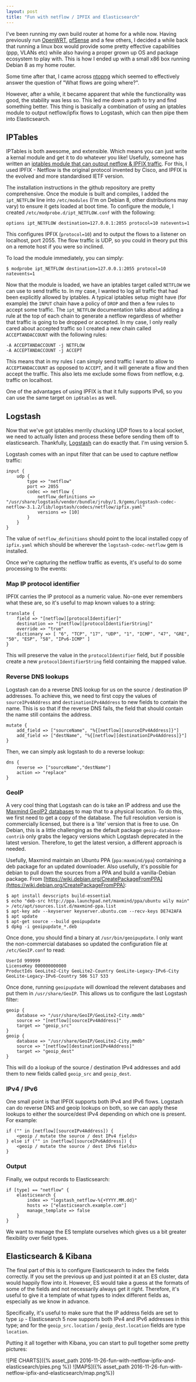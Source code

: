 ```yaml
---
layout: post
title: "Fun with netflow / IPFIX and Elasticsearch"
---
```

I've been running my own build router at home for a while now. Having previously run [OpenWRT](https://openwrt.org), [pfSense](https://pfsense.org/) and a few others, I decided a while back that running a linux box would provide some pretty effective capabilities (ppp, VLANs etc) while also having a proper grown up OS and package ecosystem to play with. This is how I ended up with a small x86 box running Debian 8 as my home router.

Some time after that, I came across [ntopng](http://www.ntop.org/products/traffic-analysis/ntop/) which seemed to effectively answer the question of "What flows are going where?".

However, after a while, it became apparent that while the functionality was good, the stability was less so. This led me down a path to try and find something better. This thing is basically a combination of using an iptables module to output netflow/ipfix flows to Logstash, which can then pipe them into Elasticsearch.

## IPTables

IPTables is both awesome, and extensible. Which means you can just write a kernal module and get it to do whatever you like! Usefully, someone has written an [iptables module that can output netflow & IPFIX traffic](https://github.com/aabc/ipt-netflow). For this, I used IPFIX - Netflow is the original protocol invented by Cisco, and IPFIX is the evolved and more standardised IETF version. 

The installation instructions in the github repository are pretty comprehensive. Once the module is built and compiles, I added the `ipt_NETFLOW` line into `/etc/modules` (I'm on Debian 8, other distributions may vary) to ensure it gets loaded at boot time. To configure the module, I created `/etc/modprobe.d/ipt_NETFLOW.conf` with the following:

    options ipt_NETFLOW destination=127.0.0.1:2055 protocol=10 natevents=1

This configures IPFIX (`protocol=10`) and to output the flows to a listener on localhost, port 2055. The flow traffic is UDP, so you could in theory put this on a remote host if you were so inclined.

To load the module immediately, you can simply:

    $ modprobe ipt_NETFLOW destination=127.0.0.1:2055 protocol=10 natevents=1

Now that the module is loaded, we have an iptables target called `NETFLOW` we can use to send traffic to. In my case, I wanted to log all traffic that had been explicitly allowed by iptables. A typical iptables setup might have (for example) the `INPUT` chain have a policy of `DROP` and then a few rules to accept some traffic. The `ipt_NETFLOW` documentation talks about adding a rule at the top of each chain to generate a netflow regardless of whether that traffic is going to be dropped or accepted. In my case, I only really cared about accepted traffic so I created a new chain called `ACCEPTANDACCOUNT` with the following rules:

    -A ACCEPTANDACCOUNT -j NETFLOW
    -A ACCEPTANDACCOUNT -j ACCEPT

This means that in my rules I can simply send traffic I want to allow to `ACCEPTANDACCOUNT` as opposed to `ACCEPT`, and it will generate a flow and then accept the traffic. This also lets me exclude some flows from netflow, e.g. traffic on localhost.

One of the advantages of using IPFIX is that it fully supports IPv6, so you can use the same target on `ip6tables` as well.

## Logstash

Now that we've got iptables merrily chucking UDP flows to a local socket, we need to actually listen and process these before sending them off to elasticsearch. Thankfully, [Logstash](https://www.elastic.co/products/logstash) can do exactly that. I'm using version 5.

Logstash comes with an input filter that can be used to capture netflow traffic:

    input {
        udp {
            type => "netflow"
            port => 2055
            codec => netflow {
                netflow_definitions => "/usr/share/logstash/vendor/bundle/jruby/1.9/gems/logstash-codec-netflow-3.1.2/lib/logstash/codecs/netflow/ipfix.yaml"
                versions => [10]
            }
        }
    }

The value of `netflow_definitions` should point to the local installed copy of `ipfix.yaml` which should be wherever the `logstash-codec-netflow` gem is installed.

Once we're capturing the netflow traffic as events, it's useful to do some processing to the events:

### Map IP protocol identifier

IPFIX carries the IP protocol as a numeric value. No-one ever remembers what these are, so it's useful to map known values to a string:

    translate {
        field => "[netflow][protocolIdentifier]"
        destination => "[netflow][protocolIdentifierString]"
        override => "true"
        dictionary => [ "6", "TCP", "17", "UDP", "1", "ICMP", "47", "GRE", "50", "ESP", "58", "IPv6-ICMP" ]
    }

This will preserve the value in the `protocolIdentifier` field, but if possible create a new `protocolIdentifierString` field containing the mapped value.

### Reverse DNS lookups

Logstash can do a reverse DNS lookup for us on the source / destination IP addresses. To achieve this, we need to first copy the values of `sourceIPv4Address` and `destinationIPv4Address` to new fields to contain the name. This is so that if the reverse DNS fails, the field that should contain the name still contains the address.

    mutate {
        add_field => ["sourceName", "%{[netflow][sourceIPv4Address]}"]
        add_field => ["destName", "%{[netflow][destinationIPv4Address]}"]
    }

Then, we can simply ask logstash to do a reverse lookup:

    dns {
        reverse => ["sourceName","destName"]
        action => "replace"
    }

### GeoIP

A very cool thing that Logstash can do is take an IP address and use the [Maxmind GeoIP2 databases](https://www.maxmind.com/en/geoip2-databases) to map that to a physical location. To do this, we first need to get a copy of the database. The full resolution version is commercially licensed, but there is a 'lite' version that is free to use. On Debian, this is a little challenging as the default package `geoip-database-contrib` only grabs the legacy versions which Logstash deprecated in the latest version. Therefore, to get the latest version, a different approach is needed.

Usefully, Maxmind maintain an Ubuntu PPA (`ppa:maxmind/ppa`) containing a deb package for an updated downloader. Also usefully, it's possible for debian to pull down the sources from a PPA and build a vanilla-Debian package. From [https://wiki.debian.org/CreatePackageFromPPA](https://wiki.debian.org/CreatePackageFromPPA):

    $ apt install devscripts build-essential
    $ echo "deb-src http://ppa.launchpad.net/maxmind/ppa/ubuntu wily main" > /etc/apt/sources.list.d/maxmind-ppa.list
    $ apt-key adv --keyserver keyserver.ubuntu.com --recv-keys DE742AFA 
    $ apt update
    $ apt-get source --build geoipupdate
    $ dpkg -i geoipupdate_*.deb

Once done, you should find a binary at `/usr/bin/geoipupdate`. I only want the non-commercial databases so updated the configuration file at `/etc/GeoIP.conf` to read:

    UserId 999999
    LicenseKey 000000000000
    ProductIds GeoLite2-City GeoLite2-Country GeoLite-Legacy-IPv6-City GeoLite-Legacy-IPv6-Country 506 517 533

Once done, running `geoipupdate` will download the relevent databases and put them in `/usr/share/GeoIP`. This allows us to configure the last Logstash filter:

    geoip {
        database => "/usr/share/GeoIP/GeoLite2-City.mmdb"
        source => "[netflow][sourceIPv4Address]"
        target => "geoip_src"
    }
    geoip {
        database => "/usr/share/GeoIP/GeoLite2-City.mmdb"
        source => "[netflow][destinationIPv4Address]"
        target => "geoip_dest"
    }

This will do a lookup of the source / destination IPv4 addresses and add them to new fields called `geoip_src` and `geoip_dest`.

### IPv4 / IPv6

One small point is that IPFIX supports both IPv4 and IPv6 flows. Logstash can do reverse DNS and geoip lookups on both, so we can apply these lookups to either the source/dest IPv4 depending on which one is present. For example:

    if ("" in [netflow][sourceIPv4Address]) {
        <geoip / mutate the source / dest IPv4 fields>
    } else if ("" in [netflow][sourceIPv6Address]) {
        <geoip / mutate the source / dest IPv6 fields>
    }

### Output

Finally, we output records to Elasticsearch:

    if [type] == "netflow" {
        elasticsearch {
            index => "logstash_netflow-%{+YYYY.MM.dd}"
            hosts => ["elasticsearch.example.com"]
            manage_template => false
        }
    }

We want to manage the ES template ourselves which gives us a bit greater flexibility over field types.

## Elasticsearch & Kibana

The final part of this is to configure Elasticsearch to index the fields correctly. If you set the previous up and just pointed it at an ES cluster, data would happily flow into it. However, ES would take a guess at the formats of some of the fields and not necessarily always get it right. Therefore, it's useful to give it a template of what types to index different fields as, especially as we know in advance.

Specifically, it's useful to make sure that the IP address fields are set to type `ip` - Elasticsearch 5 now supports both IPv4 and IPv6 addresses in this type; and for the `geoip_src.location` / `geoip_dest.location` fields are type `location`.

Putting it all together with Kibana, you can start to pull together some pretty pictures:

![PIE CHARTS]({% asset_path 2016-11-26-fun-with-netflow-ipfix-and-elasticsearch/pies.png %})
![MAPS]({% asset_path 2016-11-26-fun-with-netflow-ipfix-and-elasticsearch/map.png%})
